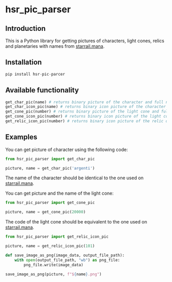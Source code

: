 # hsr_pic_parser

## Introduction

This is a Python library for getting pictures of characters, light cones, relics and planetaries with names from [starrail.mana](https://starrail.mana.wiki/).


## Installation

```python
pip install hsr-pic-parcer
```

## Available functionality

```python
get_char_pic(name) # returns binary picture of the character and full name of the character
get_char_icon_pic(name) # returns binary icon picture of the character and full name of the character
get_cone_pic(number) # returns binary picture of the light cone and full name of the light cone
get_cone_icon_pic(number) # returns binary icon picture of the light cone and full name of the light cone
get_relic_icon_pic(number) # returns binary icon picture of the relic or planetary and full name of the relic or planetary
```

## Examples

You can get picture of character using the following code:

```python
from hsr_pic_parser import get_char_pic

picture, name = get_char_pic('argenti')
```
The name of the character should be identical to the one used on [starrail.mana](https://starrail.mana.wiki/).

You can get picture and the name of the light cone:

```python
from hsr_pic_parser import get_cone_pic

picture, name = get_cone_pic(20000)
```
The code of the light cone should be equivalent to the one used on [starrail.mana](https://starrail.mana.wiki/).

```python
from hsr_pic_parser import get_relic_icon_pic

picture, name = get_relic_icon_pic(101)

def save_image_as_png(image_data, output_file_path):
    with open(output_file_path, "wb") as png_file:
        png_file.write(image_data)

save_image_as_png(picture, f"${name}.png")
```
